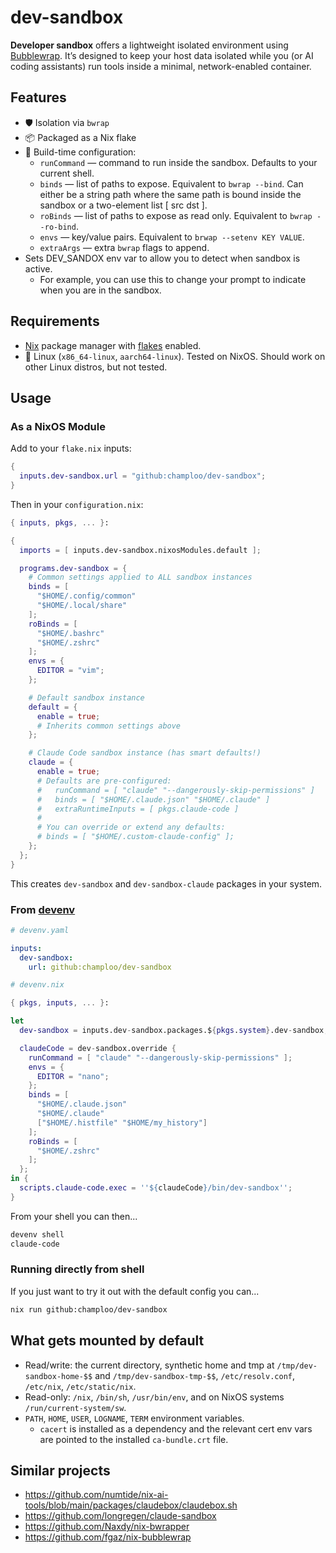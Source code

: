 # dev-sandbox

**Developer sandbox** offers a lightweight isolated environment using [Bubblewrap](https://github.com/containers/bubblewrap).
It’s designed to keep your host data isolated while you (or AI coding assistants) run tools inside a minimal, network-enabled container.

## Features

- 🛡️ Isolation via `bwrap`
- 📦 Packaged as a Nix flake
- 🔧 Build-time configuration:
  - `runCommand` — command to run inside the sandbox. Defaults to your current shell.
  - `binds` — list of paths to expose. Equivalent to  `bwrap --bind`. Can either be a string path where the same path is bound inside the sandbox or a two-element list [ src dst ].
  - `roBinds` — list of paths to expose as read only. Equivalent to  `bwrap --ro-bind`.
  - `envs` — key/value pairs. Equivalent to `brwap --setenv KEY VALUE`.
  - `extraArgs` — extra `bwrap` flags to append.
- Sets DEV_SANDOX env var to allow you to detect when sandbox is active.
  - For example, you can use this to change your prompt to indicate when you are in the sandbox.

## Requirements

- [Nix](https://nix.dev/) package manager with [flakes](https://nix.dev/concepts/flakes.html#flakes) enabled.
- 🐧 Linux (`x86_64-linux`, `aarch64-linux`). Tested on NixOS. Should work on other Linux distros, but not tested.

## Usage

### As a NixOS Module

Add to your `flake.nix` inputs:

```nix
{
  inputs.dev-sandbox.url = "github:champloo/dev-sandbox";
}
```

Then in your `configuration.nix`:

```nix
{ inputs, pkgs, ... }:

{
  imports = [ inputs.dev-sandbox.nixosModules.default ];

  programs.dev-sandbox = {
    # Common settings applied to ALL sandbox instances
    binds = [
      "$HOME/.config/common"
      "$HOME/.local/share"
    ];
    roBinds = [
      "$HOME/.bashrc"
      "$HOME/.zshrc"
    ];
    envs = {
      EDITOR = "vim";
    };

    # Default sandbox instance
    default = {
      enable = true;
      # Inherits common settings above
    };

    # Claude Code sandbox instance (has smart defaults!)
    claude = {
      enable = true;
      # Defaults are pre-configured:
      #   runCommand = [ "claude" "--dangerously-skip-permissions" ]
      #   binds = [ "$HOME/.claude.json" "$HOME/.claude" ]
      #   extraRuntimeInputs = [ pkgs.claude-code ]
      #
      # You can override or extend any defaults:
      # binds = [ "$HOME/.custom-claude-config" ];
    };
  };
}
```

This creates `dev-sandbox` and `dev-sandbox-claude` packages in your system.

### From [devenv](https://devenv.sh/)

```yaml
# devenv.yaml

inputs:
  dev-sandbox:
    url: github:champloo/dev-sandbox
```

```nix
# devenv.nix

{ pkgs, inputs, ... }:

let
  dev-sandbox = inputs.dev-sandbox.packages.${pkgs.system}.dev-sandbox;

  claudeCode = dev-sandbox.override {
    runCommand = [ "claude" "--dangerously-skip-permissions" ];
    envs = {
      EDITOR = "nano";
    };
    binds = [
      "$HOME/.claude.json"
      "$HOME/.claude"
      ["$HOME/.histfile" "$HOME/my_history"]
    ];
    roBinds = [
      "$HOME/.zshrc"
    ];
  };
in {
  scripts.claude-code.exec = ''${claudeCode}/bin/dev-sandbox'';
}
```

From your shell you can then...

```bash
devenv shell
claude-code
```
### Running directly from shell

If you just want to try it out with the default config you can...

```bash
nix run github:champloo/dev-sandbox
````
## What gets mounted by default

* Read/write: the current directory, synthetic home and tmp at `/tmp/dev-sandbox-home-$$` and `/tmp/dev-sandbox-tmp-$$`, `/etc/resolv.conf`, `/etc/nix`, `/etc/static/nix`.
* Read-only: `/nix`, `/bin/sh`, `/usr/bin/env`, and on NixOS systems `/run/current-system/sw`.
* `PATH`, `HOME`, `USER`, `LOGNAME`, `TERM` environment variables.
  * `cacert` is installed as a dependency and the relevant cert env vars are pointed to the installed `ca-bundle.crt` file.

## Similar projects

* <https://github.com/numtide/nix-ai-tools/blob/main/packages/claudebox/claudebox.sh>
* <https://github.com/longregen/claude-sandbox>
* <https://github.com/Naxdy/nix-bwrapper>
* <https://github.com/fgaz/nix-bubblewrap>
